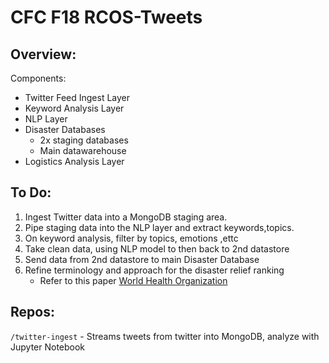 # CFC F18 RCOS-Tweets 

Overview:
---

Components:

- Twitter Feed Ingest Layer
- Keyword Analysis Layer
- NLP Layer 
- Disaster Databases
  - 2x staging databases
  - Main datawarehouse
- Logistics Analysis Layer



To Do:
---

1. Ingest Twitter data into a MongoDB staging area.
2. Pipe staging data into the NLP layer and extract keywords,topics.
3. On keyword analysis, filter by topics, emotions ,ettc
4. Take clean data, using NLP model to then back to 2nd datastore
5. Send data from 2nd datastore to main Disaster Database
6. Refine terminology and approach for the disaster relief ranking 
     - Refer to this paper [World Health Organization](http://www.who.int/water_sanitation_health/hygiene/emergencies/em2002chap2.pdf)
  


Repos:
---

`/twitter-ingest` - Streams tweets from twitter into MongoDB, analyze with Jupyter Notebook


